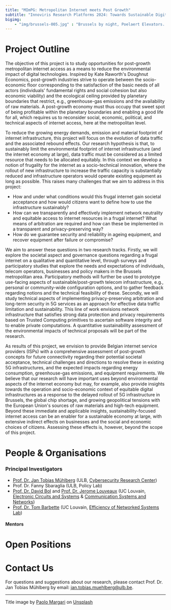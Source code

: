 ```yaml
---
title: "MImPG: Metropolitan Internet meets Post Growth"
subtitle: "Innoviris Research Platforms 2024: Towards Sustainable Digitalization"
bigimg:
    - "img/brussels-005.jpg" : "Brussels by night, Poelaert Elevators. Photo by Paolo Margari on Unsplash."
---
```


# Project Outline

The objective of this project is to study opportunities for post-growth
metropolitan internet access as a means to reduce the environmental impact
of digital technologies. Inspired by Kate Raworth's Doughnut Economics,
post-growth industries strive to operate between the socio-economic floor
corresponding to the satisfaction of the basic needs of all actors
(individuals' fundamental rights and social cohesion but also economic
viability) and the ecological ceiling provided by planetary boundaries that
restrict, e.g., greenhouse-gas emissions and the availability of raw
materials. A post-growth economy must thus occupy that sweet spot of being
profitable within the planetary boundaries and enabling a good life for
all, which requires us to reconsider social, economic, political, and
technical aspects of internet access, here at the metropolitan level.

To reduce the growing energy demands, emission and material footprint of
internet infrastructure, this project will focus on the evolution of data
traffic and the associated rebound effects. Our research hypothesis is
that, to sustainably limit the environmental footprint of internet
infrastructure (and the internet economy at large), data traffic must be
considered as a limited resource that needs to be allocated equitably. In
this context we develop a notion of frugality for the internet as a
socio-technical innovation, where the rollout of new infrastructure to
increase the traffic capacity is substantially reduced and infrastructure
operators would operate existing equipment as long as possible. This raises
many challenges that we aim to address in this project:

- How and under what conditions would this frugal internet gain societal
  acceptance and how would citizens want to define how to use the
infrastructure sustainably?
- How can we transparently and effectively implement network neutrality and
  equitable access to internet resources in a frugal internet? What means
of arbitration are required and how can these be implemented in a
transparent and privacy-preserving way?
- How do we guarantee security and reliability in ageing equipment, and
  recover equipment after failure or compromise?

We aim to answer these questions in two research tracks. Firstly, we will
explore the societal aspect and governance questions regarding a frugal
internet on a qualitative and quantitative level, through surveys and
participatory studies that explore the needs and expectations of
individuals, telecom operators, businesses and policy makers in the
Brussels metropolitan area. Participatory methods will further be used to
prototype use-facing aspects of sustainable/post-growth telecom
infrastructure, e.g., personal or community-wide configuration options, and
to gather feedback regarding notions and the technical feasibility of
these. Secondly, we will study technical aspects of implementing
privacy-preserving arbitration and long-term security in 5G services as an
approach for effective data traffic limitation and sustainability. This
line of work envisions network infrastructure that satisfies strong data
protection and privacy requirements based on Trusted Computing primitives
to ascertain software integrity and to enable private computations. A
quantitative sustainability assessment of the environmental impacts of
technical proposals will be part of the research.

As results of this project, we envision to provide Belgian internet service
providers (ISPs) with a comprehensive assessment of post-growth concepts
for future connectivity regarding their potential societal acceptance,
technical challenges and directions to resolve these in existing 5G
infrastructures, and the expected impacts regarding energy consumption,
greenhouse-gas emissions, and equipment requirements. We believe that our
research will have important uses beyond environmental aspects of the
internet economy but may, for example, also provide insights towards the
operation and socio-economic context of equitable digital infrastructures
as a response to the delayed rollout of 5G infrastructure in Brussels, the
global chip shortage, and growing geopolitical tensions with the European
Union's sources of raw materials and high-tech equipment. Beyond these
immediate and applicable insights, sustainability-focused internet access
can be an enabler for a sustainable economy at large, with extensive
indirect effects on businesses and the social and economic choices of
citizens. Assessing these effects is, however, beyond the scope of this
project. 

# People & Organisations

### Principal Investigators

- [Prof. Dr. Jan Tobias Mühlberg](https://www.beetzsee.de/aboutme.html) (ULB, [Cybersecurity Research Center](https://cybersecurity.ulb.ac.be/))
- Prof. Dr. Fanny Sbaraglia (ULB, Policy Lab)
- [Prof. Dr. David Bol](https://perso.uclouvain.be/david.bol/) and [Prof. Dr. Jerome Louveaux](https://scholar.google.be/citations?user=dqfRmkAAAAAJ&hl=fr) (UC Louvain, [Electronic Circuits and Systems](https://uclouvain.be/en/research-institutes/icteam/ecs.html) & [Communication Systems and Networks](https://uclouvain.be/en/research-institutes/icteam/communication-systems-and-networks.html))
- [Prof. Dr. Tom Barbette](https://perso.uclouvain.be/tom.barbette/) (UC Louvain, [Efficiency of Networked Systems Lab](https://perso.uclouvain.be/tom.barbette/ensg/))

#### Mentors

# Open Positions

# Contact Us

For questions and suggestions about our research, please contact Prof. Dr.
Jan Tobias Mühlberg by email: [jan.tobias.muehlberg@ulb.be](mailto:jan.tobias.muehlberg@ulb.be).

---

Title image by <a href="https://unsplash.com/@paolomargari?utm_content=creditCopyText&utm_medium=referral&utm_source=unsplash">Paolo Margari</a> on <a href="https://unsplash.com/photos/a-view-of-a-city-at-night-from-a-rooftop-GAlMu7FMdaw?utm_content=creditCopyText&utm_medium=referral&utm_source=unsplash">Unsplash</a>

